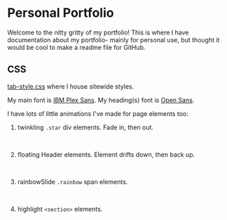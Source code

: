 # Personal Portfolio
Welcome to the nitty gritty of my portfolio! This is where I have documentation about my portfolio- mainly for personal use, but thought it would be cool to make a readme file for GitHub.

## CSS
[tab-style.css](css/tab-style.css) where I house sitewide styles.

My main font is [IBM Plex Sans](https://fonts.google.com/specimen/IBM+Plex+Sans).
My heading(s) font is [Open Sans](https://fonts.google.com/specimen/Open+Sans).

I have lots of little animations I've made for page elements too:

1. twinkling
    `.star` div elements.
    Fade in, then out.

<br />

2. floating
    Header elements.
    Element drifts down, then back up.

<br />

3. rainbowSlide
    `.rainbow` span elements.

<br />

4. highlight
    `<section>` elements.
